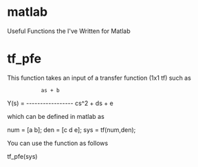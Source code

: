 # matlab

Useful Functions the I've Written for Matlab


# tf_pfe

This function takes an input of a transfer function (1x1 tf) such as

               as + b
Y(s) =   -----------------
           cs^2 + ds + e

which can be defined in matlab as

num = [a b];
den = [c d e];
sys = tf(num,den);

You can use the function as follows

tf_pfe(sys)
